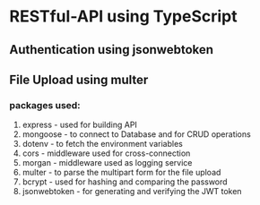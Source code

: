 # RESTful-API using TypeScript

## Authentication using jsonwebtoken
## File Upload using multer

### packages used: 
1. express - used for building API
2. mongoose - to connect to Database and for CRUD operations
3. dotenv - to fetch the environment variables
4. cors - middleware used for cross-connection
5. morgan - middleware used as logging service
6. multer - to parse the multipart form for the file upload 
7. bcrypt - used for hashing and comparing the password
8. jsonwebtoken - for generating and verifying the JWT token 